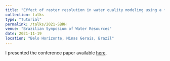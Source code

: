 ```yaml
---
title: "Effect of raster resolution in water quality modeling using a fully distributed hydrologic-hydrodynamic modeling"
collection: talks
type: "Tutorial"
permalink: /talks/2021-SBRH
venue: "Brazilian Symposium of Water Resources"
date: 2021-11-19
location: "Belo Horizonte, Minas Gerais, Brazil"
---
```

I presented the conference paper available [here](https://files.abrhidro.org.br/Eventos/Trabalhos/142/XXIV-SBRH0842-1-20210630-134556.pdf).
